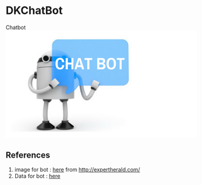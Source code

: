 # DKChatBot
Chatbot
![imagechat](images/Chatbot.png)

## References  

1. image for bot : [here](http://expertherald.com/wp-content/uploads/2017/10/Chatbot.png) from http://expertherald.com/  
2. Data for bot : [here](http://peej.com)
